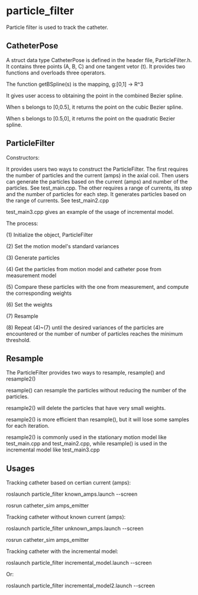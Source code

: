 # particle_filter

<p>Particle filter is used to track the catheter.</p>

## CatheterPose

<p>A struct data type CatheterPose is defined in the header file, ParticleFilter.h. It contains three points (A, B, C) and one tangent vetor (t). It provides two functions and overloads three operators.</p> 

<p>The function getBSpline(s) is the mapping, g:[0,1] -> R^3 </p>
<p>It gives user access to obtaining the point in the combined Bezier spline.</p>
<p>When s belongs to [0,0.5], it returns the point on the cubic Bezier spline.</p>
<p>When s belongs to [0.5,0], it returns the point on the quadratic Bezier spline.</p>

## ParticleFilter

<p>Constructors:</p>
<p>It provides users two ways to construct the ParticleFilter. The first requires the number of particles and the current (amps) in the axial coil. Then users can generate the particles based on the current (amps) and number of the particles. See test_main.cpp. The other requires a range of currents, its step and the number of particles for each step. It generates particles based on the range of currents. See test_main2.cpp</p>
<p>test_main3.cpp gives an example of the usage of incremental model.</p>

<p>The process:</p>
<p>(1) Initialize the object, ParticleFilter</p>
<p>(2) Set the motion model's standard variances</p>
<p>(3) Generate particles</p>
<p>(4) Get the particles from motion model and catheter pose from measurement model</p>
<p>(5) Compare these particles with the one from measurement, and compute the corresponding weights</p>
<p>(6) Set the weights</p>
<p>(7) Resample</p>
<p>(8) Repeat (4)~(7) until the desired variances of the particles are encountered or the number of number of particles reaches the minimum threshold. </p>

## Resample
<p>The ParticleFilter provides two ways to resample, resample() and resample2()</p>
<p>resample() can resample the particles without reducing the number of the particles.</p>
<p>resample2() will delete the particles that have very small weights.</p>
<p>resample2() is more efficient than resample(), but it will lose some samples for each iteration.</p>
<p>resample2() is commonly used in the stationary motion model like test_main.cpp and test_main2.cpp, while resample() is used in the incremental model like test_main3.cpp</p>


## Usages
<p>Tracking catheter based on certian current (amps):</p>
<p>roslaunch particle_filter known_amps.launch --screen</p>
<p>rosrun catheter_sim amps_emitter</p>

<p>Tracking catheter without known current (amps):</p>
<p>roslaunch particle_filter unknown_amps.launch --screen</p>
<p>rosrun catheter_sim amps_emitter</p>

<p>Tracking catheter with the incremental model:</p>
<p>roslaunch particle_filter incremental_model.launch --screen</p>
<p>Or:</p>
<p>roslaunch particle_filter incremental_model2.launch --screen</p>
